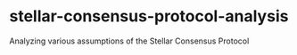 # stellar-consensus-protocol-analysis
Analyzing various assumptions of the Stellar Consensus Protocol
